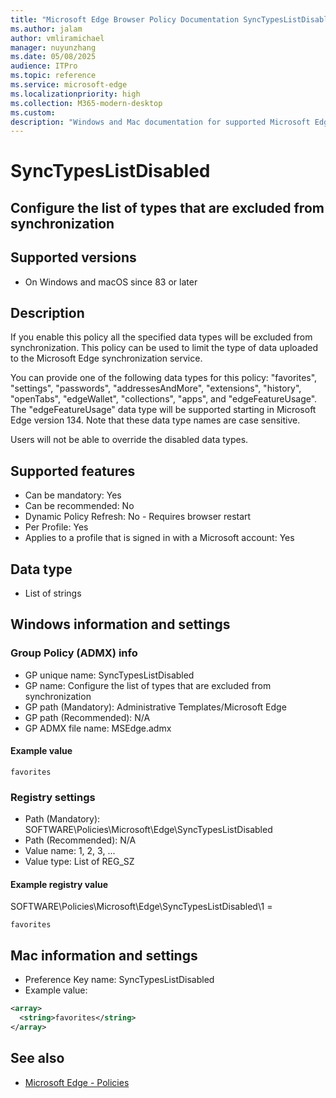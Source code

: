 ```yaml
---
title: "Microsoft Edge Browser Policy Documentation SyncTypesListDisabled"
ms.author: jalam
author: vmliramichael
manager: nuyunzhang
ms.date: 05/08/2025
audience: ITPro
ms.topic: reference
ms.service: microsoft-edge
ms.localizationpriority: high
ms.collection: M365-modern-desktop
ms.custom:
description: "Windows and Mac documentation for supported Microsoft Edge Browser policy: Configure the list of types that are excluded from synchronization"
---
```


<!--THIS FILE IS AUTOMATICALLY GENERATED. MANUAL CHANGES WILL BE OVERWRITTEN.-->
<!--Please contact the Microsoft Edge Manageability team with any questions.-->

# SyncTypesListDisabled

## Configure the list of types that are excluded from synchronization


## Supported versions

- On Windows and macOS since 83 or later

## Description

If you enable this policy all the specified data types will be excluded from synchronization. This policy can be used to limit the type of data uploaded to the Microsoft Edge synchronization service.

You can provide one of the following data types for this policy: "favorites", "settings", "passwords", "addressesAndMore", "extensions", "history", "openTabs", "edgeWallet", "collections", "apps", and "edgeFeatureUsage". The "edgeFeatureUsage" data type will be supported starting in Microsoft Edge version 134. Note that these data type names are case sensitive.

Users will not be able to override the disabled data types.

## Supported features

- Can be mandatory: Yes
- Can be recommended: No
- Dynamic Policy Refresh: No - Requires browser restart
- Per Profile: Yes
- Applies to a profile that is signed in with a Microsoft account: Yes

## Data type

- List of strings

## Windows information and settings

### Group Policy (ADMX) info

- GP unique name: SyncTypesListDisabled
- GP name: Configure the list of types that are excluded from synchronization
- GP path (Mandatory): Administrative Templates/Microsoft Edge
- GP path (Recommended): N/A
- GP ADMX file name: MSEdge.admx

#### Example value

```
favorites
```

### Registry settings

- Path (Mandatory): SOFTWARE\Policies\Microsoft\Edge\SyncTypesListDisabled
- Path (Recommended): N/A
- Value name: 1, 2, 3, ...
- Value type: List of REG_SZ

#### Example registry value

SOFTWARE\Policies\Microsoft\Edge\SyncTypesListDisabled\1 =
```
favorites
```




## Mac information and settings

- Preference Key name: SyncTypesListDisabled
- Example value:

```xml
<array>
  <string>favorites</string>
</array>
```

## See also
- [Microsoft Edge - Policies](../microsoft-edge-policies.md)
